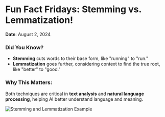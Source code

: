# Fun Fact Fridays: Stemming vs. Lemmatization!

**Date**: August 2, 2024  

### Did You Know?  
- **Stemming** cuts words to their base form, like "running" to "run."
- **Lemmatization** goes further, considering context to find the true root, like "better" to "good."

### Why This Matters:
Both techniques are critical in **text analysis** and **natural language processing**, helping AI better understand language and meaning.

![Stemming and Lemmatization Example](../Screenshots/Stemming-vs-Lemmatization.png)
